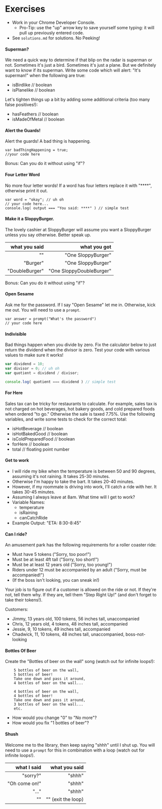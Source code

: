 # Exercises
* Work in your Chrome Developer Console.  
    - Pro-Tip: use the "up" arrow key to save yourself some typing: it will pull up previously entered code.
* See `solutions.md` for solutions. No Peeking!



#### Superman?
We need a quick way to determine if that blip on the radar is superman or not. Sometimes it's just a bird. Sometimes it's just a plane. But we definitely want to know if its superman. Write some code which will alert: "It's superman!" when the following are true:
* isBirdlike // boolean
* isPlanelike // boolean

Let's tighten things up a bit by adding some additional criteria (too many false positives!):
* hasFeathers // boolean
* isMadeOfMetal // boolean


#### Alert the Guards!
Alert the guards! A bad thing is happening.
```
var badThingHappening = true;
//your code here
```

Bonus: Can you do it without using "if"?


#### Four Letter Word
No more four letter words! If a word has four letters replace it with "****", otherwise print it out.

```
var word = "okay"; // uh oh
// your code here...
console.log( output === "You said: ****" ) // simple test
```


#### Make it a SloppyBurger.
The lovely cashier at SloppyBurger will assume you want a SloppyBurger unless you say otherwise. Better speak up.

| what you said | what you got |
|--------------:|--------------:|
| "" | "One SloppyBurger" |
"Burger" | "One SloppyBurger" |
"DoubleBurger" | "One SloppyDoubleBurger" |

Bonus: Can you do it without using "if"?



#### Open Sesame
Ask me for the password. If I say "Open Sesame" let me in. Otherwise, kick me out. You will need to use a `prompt`.

```
var answer = prompt("What's the password")
// your code here
```



#### Indivisible
Bad things happen when you divide by zero. Fix the calculator below to just return the dividend when the divisor is zero. Test your code with various values to make sure it works!

``` javascript
var dividend = 10;
var divisor = 0; // uh oh
var quotient = dividend / divisor;

console.log( quotient === dividend ) // simple test
```



#### For Here
Sales tax can be tricky for restaurants to calculate. For example, sales tax is not charged on hot beverages, hot bakery goods, and cold prepared foods when ordered "to go." Otherwise the sale is taxed 7.75%. Use the following variables, and write some tests to check for the correct total:
* isHotBeverage // boolean
* isHotBakedGood // boolean
* isColdPreparedFood // boolean
* forHere // boolean
* total // floating point number



#### Get to work
- I will ride my bike when the temperature is between 50 and 90 degrees, assuming it's not raining. It takes 25-30 minutes.
- Otherwise I'm happy to take the bart. It takes 20-40 minutes.
- However, if my roommate is driving into work, I'll catch a ride with her. It takes 30-45 minutes.
- Assuming I always leave at 8am. What time will I get to work?
- Variable Names:  
    + temperature
    + isRaining
    + canCatchRide
- Example Output: "ETA: 8:30-8:45"




#### Can I ride?
An amusement park has the following requirements for a roller coaster ride:  
- Must have 5 tokens                              ("Sorry, too poor!")
- Must be at least 4ft tall                       ("Sorry, too short!")
- Must be at least 12 years old                   ("Sorry, too young!")
- Riders under 12 must be accompanied by an adult ("Sorry, must be accompanied!")
- (If the boss isn't looking, you can sneak in!)

Your job is to figure out if a customer is allowed on the ride or not. If they're not, tell them why. If they are, tell them "Step Right Up!" (and don't forget to take their tokens!).

Customers:  
- Jimmy, 13 years old, 100 tokens, 56 inches tall, unaccompanied
- Chris, 12 years old, 4 tokens, 48 inches tall, accompanied
- Jessie, 9, 10 tokens, 49 inches tall, accompanied
- Chadwick, 11, 10 tokens, 48 inches tall, unaccompanied, boss-not-looking


#### Bottles Of Beer
Create the "Bottles of beer on the wall" song (watch out for infinite loops!):
```
    5 bottles of beer on the wall,
    5 bottles of beer!
    Take one down and pass it around,
    4 bottles of beer on the wall...
    
    4 bottles of beer on the wall,
    4 bottles of beer!
    Take one down and pass it around,
    3 bottles of beer on the wall...
    etc.
```

* How would you change "0" to "No more"?
* How would you fix "1 bottles of beer"?


#### Shush
Welcome me to the library, then keep saying "shhh" until I shut up. You will need to use a `prompt` for this in combination with a loop (watch out for infinite loops!).

| what I said | what you said |
|--------------:|--------------:|
| "sorry?" | "shhh" |
| "Oh come on!" | "shhh" |
| "..." | "shhh" |
| "" | "" (exit the loop) |
